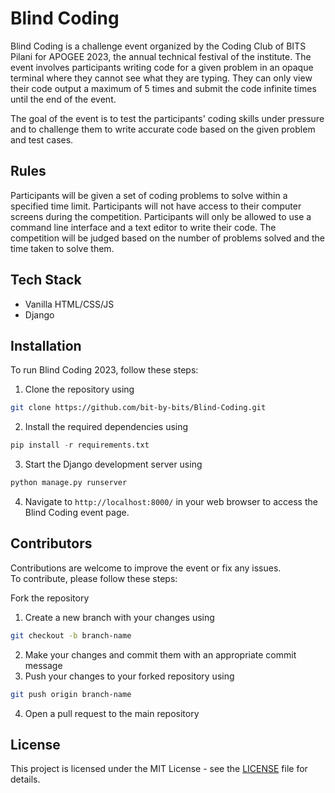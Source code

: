 # Blind Coding 
Blind Coding is a challenge event organized by the Coding Club of BITS Pilani for APOGEE 2023, the annual technical festival of the institute. The event involves participants writing code for a given problem in an opaque terminal where they cannot see what they are typing. They can only view their code output a maximum of 5 times and submit the code infinite times until the end of the event.

The goal of the event is to test the participants' coding skills under pressure and to challenge them to write accurate code based on the given problem and test cases.

## Rules
Participants will be given a set of coding problems to solve within a specified time limit.
Participants will not have access to their computer screens during the competition.
Participants will only be allowed to use a command line interface and a text editor to write their code.
The competition will be judged based on the number of problems solved and the time taken to solve them.

## Tech Stack
- Vanilla HTML/CSS/JS
- Django

## Installation
To run Blind Coding 2023, follow these steps:

1. Clone the repository using 
```bash
git clone https://github.com/bit-by-bits/Blind-Coding.git
```
2. Install the required dependencies using 
```python
pip install -r requirements.txt
```
3. Start the Django development server using 
```bash
python manage.py runserver
```
4. Navigate to `http://localhost:8000/` in your web browser to access the Blind Coding event page.

## Contributors
Contributions are welcome to improve the event or fix any issues.<br />
To contribute, please follow these steps:

Fork the repository
1. Create a new branch with your changes using 
```bash
git checkout -b branch-name
```
2. Make your changes and commit them with an appropriate commit message
3. Push your changes to your forked repository using 
```bash
git push origin branch-name
```
4. Open a pull request to the main repository

## License
This project is licensed under the MIT License - see the [LICENSE](LICENSE) file for details.